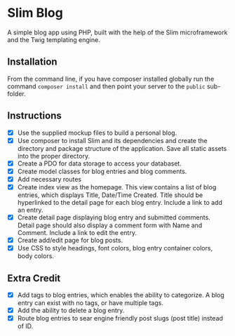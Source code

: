 # Slim Blog

A simple blog app using PHP, built with the help of the Slim microframework and the Twig templating engine.

## Installation

From the command line, if you have composer installed globally run the command `composer install` and then point your server to the `public` sub-folder.

## Instructions

- [X] Use the supplied mockup files to build a personal blog.
- [X] Use composer to install Slim and its dependencies and create the directory and package structure of the application. Save all static assets into the proper directory.
- [X] Create a PDO for data storage to access your databaset.
- [X] Create model classes for blog entries and blog comments.
- [X] Add necessary routes
- [X] Create index view as the homepage. This view contains a list of blog entries, which displays Title, Date/Time Created. Title should be hyperlinked to the detail page for each blog entry. Include a link to add an entry.
- [X] Create detail page displaying blog entry and submitted comments. Detail page should also display a comment form with Name and Comment. Include a link to edit the entry.
- [X] Create add/edit page for blog posts.
- [X] Use CSS to style headings, font colors, blog entry container colors, body colors.

## Extra Credit

- [X] Add tags to blog entries, which enables the ability to categorize. A blog entry can exist with no tags, or have multiple tags.
- [X] Add the ability to delete a blog entry.
- [X] Route blog entries to sear engine friendly post slugs (post title) instead of ID.